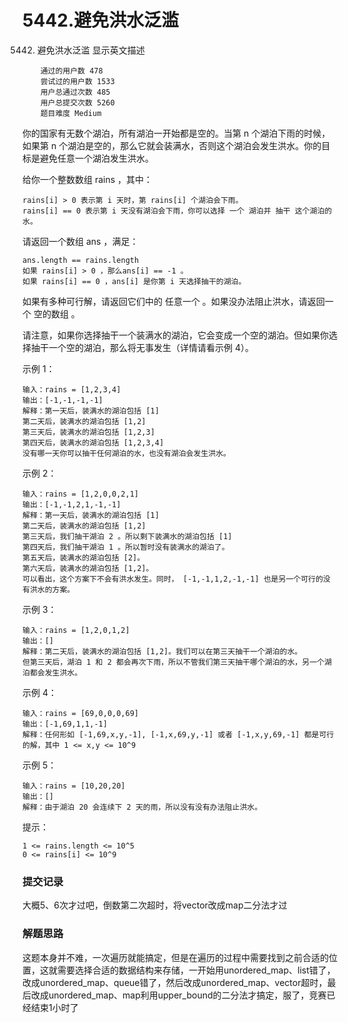 # 5442.避免洪水泛滥

5442. 避免洪水泛滥
显示英文描述
```
    通过的用户数 478
    尝试过的用户数 1533
    用户总通过次数 485
    用户总提交次数 5260
    题目难度 Medium
```
你的国家有无数个湖泊，所有湖泊一开始都是空的。当第 n 个湖泊下雨的时候，如果第 n 个湖泊是空的，那么它就会装满水，否则这个湖泊会发生洪水。你的目标是避免任意一个湖泊发生洪水。

给你一个整数数组 rains ，其中：

    rains[i] > 0 表示第 i 天时，第 rains[i] 个湖泊会下雨。
    rains[i] == 0 表示第 i 天没有湖泊会下雨，你可以选择 一个 湖泊并 抽干 这个湖泊的水。

请返回一个数组 ans ，满足：

    ans.length == rains.length
    如果 rains[i] > 0 ，那么ans[i] == -1 。
    如果 rains[i] == 0 ，ans[i] 是你第 i 天选择抽干的湖泊。

如果有多种可行解，请返回它们中的 任意一个 。如果没办法阻止洪水，请返回一个 空的数组 。

请注意，如果你选择抽干一个装满水的湖泊，它会变成一个空的湖泊。但如果你选择抽干一个空的湖泊，那么将无事发生（详情请看示例 4）。



示例 1：
```
输入：rains = [1,2,3,4]
输出：[-1,-1,-1,-1]
解释：第一天后，装满水的湖泊包括 [1]
第二天后，装满水的湖泊包括 [1,2]
第三天后，装满水的湖泊包括 [1,2,3]
第四天后，装满水的湖泊包括 [1,2,3,4]
没有哪一天你可以抽干任何湖泊的水，也没有湖泊会发生洪水。
```
示例 2：
```
输入：rains = [1,2,0,0,2,1]
输出：[-1,-1,2,1,-1,-1]
解释：第一天后，装满水的湖泊包括 [1]
第二天后，装满水的湖泊包括 [1,2]
第三天后，我们抽干湖泊 2 。所以剩下装满水的湖泊包括 [1]
第四天后，我们抽干湖泊 1 。所以暂时没有装满水的湖泊了。
第五天后，装满水的湖泊包括 [2]。
第六天后，装满水的湖泊包括 [1,2]。
可以看出，这个方案下不会有洪水发生。同时， [-1,-1,1,2,-1,-1] 也是另一个可行的没有洪水的方案。
```
示例 3：
```
输入：rains = [1,2,0,1,2]
输出：[]
解释：第二天后，装满水的湖泊包括 [1,2]。我们可以在第三天抽干一个湖泊的水。
但第三天后，湖泊 1 和 2 都会再次下雨，所以不管我们第三天抽干哪个湖泊的水，另一个湖泊都会发生洪水。
```
示例 4：
```
输入：rains = [69,0,0,0,69]
输出：[-1,69,1,1,-1]
解释：任何形如 [-1,69,x,y,-1], [-1,x,69,y,-1] 或者 [-1,x,y,69,-1] 都是可行的解，其中 1 <= x,y <= 10^9
```
示例 5：
```
输入：rains = [10,20,20]
输出：[]
解释：由于湖泊 20 会连续下 2 天的雨，所以没有没有办法阻止洪水。
```


提示：

    1 <= rains.length <= 10^5
    0 <= rains[i] <= 10^9


### 提交记录

大概5、6次才过吧，倒数第二次超时，将vector改成map二分法才过


### 解题思路

这题本身并不难，一次遍历就能搞定，但是在遍历的过程中需要找到之前合适的位置，这就需要选择合适的数据结构来存储，一开始用unordered_map、list错了，改成unordered_map、queue错了，然后改成unordered_map、vector超时，最后改成unordered_map、map利用upper_bound的二分法才搞定，服了，竞赛已经结束1小时了
